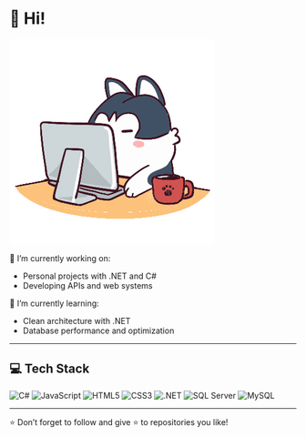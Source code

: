 # 👋 Hi!
![dog crazy](https://github.com/zevitux/zevitux/blob/main/assets/saas.gif?raw=true)

🔭 I’m currently working on:  
- Personal projects with .NET and C#
- Developing APIs and web systems

🌱 I’m currently learning:  
- Clean architecture with .NET  
- Database performance and optimization

---

## 💻 Tech Stack
<p align="left">
  <img src="https://cdn.jsdelivr.net/gh/devicons/devicon/icons/csharp/csharp-original.svg" alt="C#" width="40"/>
  <img src="https://cdn.jsdelivr.net/gh/devicons/devicon/icons/javascript/javascript-original.svg" alt="JavaScript" width="40"/>
  <img src="https://cdn.jsdelivr.net/gh/devicons/devicon/icons/html5/html5-original.svg" alt="HTML5" width="40"/>
  <img src="https://cdn.jsdelivr.net/gh/devicons/devicon/icons/css3/css3-original.svg" alt="CSS3" width="40"/>
  <img src="https://cdn.jsdelivr.net/gh/devicons/devicon/icons/dot-net/dot-net-original.svg" alt=".NET" width="40"/>
  <img src="https://cdn.jsdelivr.net/gh/devicons/devicon/icons/microsoftsqlserver/microsoftsqlserver-plain.svg" alt="SQL Server" width="40"/>
  <img src="https://cdn.jsdelivr.net/gh/devicons/devicon/icons/mysql/mysql-original.svg" alt="MySQL" width="40"/>
</p>

---

⭐️ Don’t forget to follow and give ⭐ to repositories you like!
